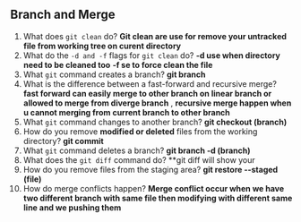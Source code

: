 ## Branch and Merge

1. What does `git clean` do? **Git clean are use for remove your untracked file from working tree on curent directory** 
2. What do the `-d and -f` flags for `git clean` do? **-d use when directory need to be cleaned too** **-f se to force clean the file**
3. What `git` command creates a branch? **git branch**
4. What is the difference between a fast-forward and recursive merge? **fast forward can easily merge to other branch on linear branch or allowed to merge from diverge branch** , **recursive merge happen when u cannot merging from current branch to other branch**
5. What `git` command changes to another branch? **git checkout (branch)**
6. How do you remove **modified or deleted** files from the working directory? **git commit**
7. What `git` command deletes a branch? **git branch -d (branch)**
8. What does the `git diff` command do? **git diff will show your
9. How do you remove files from the staging area? **git restore --staged (file)** 
10. How do merge conflicts happen? **Merge conflict occur when we have two different branch with same file then modifying with different same line and we pushing them**